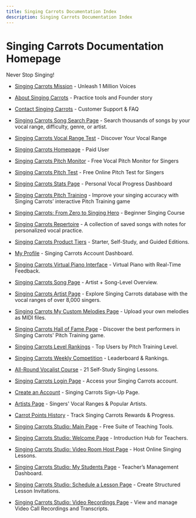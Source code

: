 ```yaml
---
title: Singing Carrots Documentation Index
description: Singing Carrots Documentation Index
---
```

# Singing Carrots Documentation Homepage

Never Stop Singing!

* [Singing Carrots Mission](https://singingcarrots.com/docs/singing-carrots-mission-page) - Unleash 1 Million Voices

* [About Singing Carrots](https://singingcarrots.com/docs/about-singing-carrots) - Practice tools and Founder story

* [Contact Singing Carrots](https://singingcarrots.com/docs/singing-carrots-contact-page) - Customer Support & FAQ

* [Singing Carrots Song Search Page](https://singingcarrots.com/docs/find-songs-by-vocal-range-or-name) - Search thousands of songs by your vocal range, difficulty, genre, or artist.

* [Singing Carrots Vocal Range Test](https://singingcarrots.com/docs/singing-carrots-vocal-range-test) - Discover Your Vocal Range

* [Singing Carrots Homepage](https://singingcarrots.com/docs/singing-carrots-homepage-paid) - Paid User

* [Singing Carrots Pitch Monitor](https://singingcarrots.com/docs/singing-carrots-pitch-monitor) - Free Vocal Pitch Monitor for Singers

* [Singing Carrots Pitch Test](https://singingcarrots.com/docs/singing-carrots-pitch-test) - Free Online Pitch Test for Singers

* [Singing Carrots Stats Page](https://singingcarrots.com/docs/singing-carrots-stats-page) - Personal Vocal Progress Dashboard

* [Singing Carrots Pitch Training](https://singingcarrots.com/docs/singing-carrots-pitch-training) - Improve your singing accuracy with Singing Carrots’ interactive Pitch Training game

* [Singing Carrots: From Zero to Singing Hero](https://singingcarrots.com/docs/from-zero-to-singing-hero) - Beginner Singing Course

* [Singing Carrots Repertoire](https://singingcarrots.com/docs/singing-carrots-manage-your-vocal-repertoire) - A collection of saved songs with notes for personalized vocal practice.

* [Singing Carrots Product Tiers](https://singingcarrots.com/docs/singing-carrots-product-tiers) - Starter, Self-Study, and Guided Editions.

* [My Profile](https://singingcarrots.com/docs/singing-carrots-my-profile-page) - Singing Carrots Account Dashboard.

* [Singing Carrots Virtual Piano Interface](https://singingcarrots.com/docs/pitch-training-practice-virtual-piano-interface) - Virtual Piano with Real-Time Feedback.

* [Singing Carrots Song Page](https://singingcarrots.com/docs/singing-carrots-vocal-range-singing-guide-for-popular-songs) - Artist + Song-Level Overview.

* [Singing Carrots Artist Page](https://singingcarrots.com/docs/singing-carrots-artist-page) - Explore Singing Carrots database with the vocal ranges of over 8,000 singers.

* [Singing Carrots My Custom Melodies Page](https://singingcarrots.com/docs/find-songs-by-vocal-range-or-name) - Upload your own melodies as MIDI files.

* [Singing Carrots Hall of Fame Page](https://singingcarrots.com/docs/singing-carrots-hall-of-fame) - Discover the best performers in Singing Carrots' Pitch Training game.

* [Singing Carrots Level Rankings](https://singingcarrots.com/docs/singing-carrots-level-rankings-page) - Top Users by Pitch Training Level.

* [Singing Carrots Weekly Competition](https://singingcarrots.com/docs/singing-carrots-weekly-competition-page) - Leaderboard & Rankings.

* [All-Round Vocalist Course](https://singingcarrots.com/docs/singing-carrots-all-round-vocalist-course) - 21 Self-Study Singing Lessons.

* [Singing Carrots Login Page](https://singingcarrots.com/docs/singing-carrots-login-page) - Access your Singing Carrots account.

* [Create an Account](https://singingcarrots.com/docs/singing-carrots-sign-up-page) - Singing Carrots Sign-Up Page.

* [Artists Page](https://singingcarrots.com/docs/singing-carrots-artists-page) - Singers' Vocal Ranges & Popular Artists.

* [Carrot Points History](https://singingcarrots.com/docs/singing-carrots-carrot-points-page) - Track Singing Carrots Rewards & Progress.

* [Singing Carrots Studio: Main Page](https://singingcarrots.com/docs/singing-carrots-studio-main-page) - Free Suite of Teaching Tools.

* [Singing Carrots Studio: Welcome Page](https://singingcarrots.com/docs/singing-carrots-studio-ambassador-welcome-page) - Introduction Hub for Teachers.

* [Singing Carrots Studio: Video Room Host Page](https://singingcarrots.com/docs/singing-carrots-studio-video-room-host-page) - Host Online Singing Lessons.

* [Singing Carrots Studio: My Students Page](https://singingcarrots.com/docs/singing-carrots-studio-my-students-page) - Teacher’s Management Dashboard.

* [Singing Carrots Studio: Schedule a Lesson Page](https://singingcarrots.com/docs/singing-carrots-studio-schedule-a-lesson-page) - Create Structured Lesson Invitations.

* [Singing Carrots Studio: Video Recordings Page](https://singingcarrots.com/docs/singing-carrots-studio-video-recordings-page) - View and manage Video Call Recordings and Transcripts.
